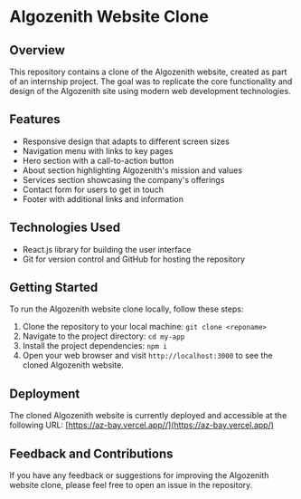# Algozenith Website Clone

## Overview
This repository contains a clone of the Algozenith website, created as part of an internship project. The goal was to replicate the core functionality and design of the Algozenith site using modern web development technologies.

## Features
- Responsive design that adapts to different screen sizes
- Navigation menu with links to key pages
- Hero section with a call-to-action button
- About section highlighting Algozenith's mission and values
- Services section showcasing the company's offerings
- Contact form for users to get in touch
- Footer with additional links and information

## Technologies Used
- React.js library for building the user interface
- Git for version control and GitHub for hosting the repository

## Getting Started
To run the Algozenith website clone locally, follow these steps:

1. Clone the repository to your local machine: `git clone <reponame>`
2. Navigate to the project directory: `cd my-app`
3. Install the project dependencies: `npm i`
5. Open your web browser and visit `http://localhost:3000` to see the cloned Algozenith website.

## Deployment
The cloned Algozenith website is currently deployed and accessible at the following URL:
[https://az-bay.vercel.app//](https://az-bay.vercel.app/)

## Feedback and Contributions
If you have any feedback or suggestions for improving the Algozenith website clone, please feel free to open an issue in the repository. 